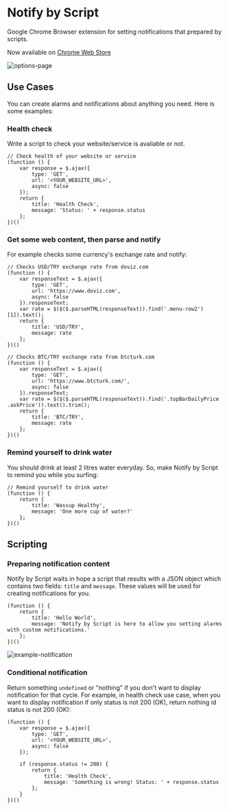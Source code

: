 # Notify by Script

Google Chrome Browser extension for setting notifications that prepared by scripts.

Now available on [Chrome Web Store](https://chrome.google.com/webstore/detail/notify-by-script/idgiodaooapkmmipoahlcmggofokcilg)

![options-page](https://raw.githubusercontent.com/ufuk/notify-by-script/master/document-assets/options-page.png)

## Use Cases

You can create alarms and notifications about anything you need. Here is some examples:

### Health check

Write a script to check your website/service is available or not.

```
// Check health of your website or service
(function () {
    var response = $.ajax({
        type: 'GET',
        url: '<YOUR_WEBSITE_URL>',
        async: false
    });
    return {
        title: 'Health Check',
        message: 'Status: ' + response.status
    };
})()
```

### Get some web content, then parse and notify

For example checks some currency's exchange rate and notify:

```
// Checks USD/TRY exchange rate from doviz.com
(function () {
    var responseText = $.ajax({
        type: 'GET',
        url: 'https://www.doviz.com',
        async: false
    }).responseText;
    var rate = $($($.parseHTML(responseText)).find('.menu-row2')[1]).text();
    return {
        title: 'USD/TRY',
        message: rate
    };
})()
```

```
// Checks BTC/TRY exchange rate from btcturk.com
(function () {
    var responseText = $.ajax({
        type: 'GET',
        url: 'https://www.btcturk.com/',
        async: false
    }).responseText;
    var rate = $($($.parseHTML(responseText)).find('.topBarDailyPrice .askPrice')).text().trim();
    return {
        title: 'BTC/TRY',
        message: rate
    };
})()
```

### Remind yourself to drink water

You should drink at least 2 litres water everyday. So, make Notify by Script to remind you while you surfing:

```
// Remind yourself to drink water
(function () {
    return {
        title: 'Wassup Healthy',
        message: 'One more cup of water?'
    };
})()
```

## Scripting

### Preparing notification content

Notify by Script waits in hope a script that results with a JSON object which contains two fields: `title` and `message`.
These values will be used for creating notifications for you.

```
(function () {
    return {
        title: 'Hello World',
        message: 'Notify by Script is here to allow you setting alarms with custom notifications.'
    };
})()
```

![example-notification](https://raw.githubusercontent.com/ufuk/notify-by-script/master/document-assets/example-notification.png)

### Conditional notification

Return something `undefined` or "nothing" if you don't want to display notification for that cycle.
For example, in health check use case, when you want to display notification if only status is not 200 (OK), return nothing id status is not 200 (OK): 

```
(function () {
    var response = $.ajax({
        type: 'GET',
        url: '<YOUR_WEBSITE_URL>',
        async: false
    });
    
    if (response.status != 200) {
        return {
            title: 'Health Check',
            message: 'Something is wrong! Status: ' + response.status
        };
    }
})()
```
